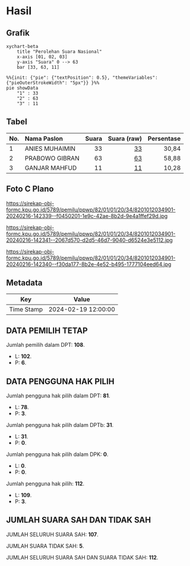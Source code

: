 # Hasil

## Grafik

```mermaid
xychart-beta
    title "Perolehan Suara Nasional"
    x-axis [01, 02, 03]
    y-axis "Suara" 0 --> 63
    bar [33, 63, 11]
```

```mermaid
%%{init: {"pie": {"textPosition": 0.5}, "themeVariables": {"pieOuterStrokeWidth": "5px"}} }%%
pie showData
    "1" : 33
    "2" : 63
    "3" : 11
```

## Tabel

| No. | Nama Paslon    | Suara | Suara (raw) | Persentase |
|:--- |:-------------- | -----:| -----------:| ----------:|
| 1   | ANIES MUHAIMIN | 33    | [33][p-1]   | 30,84      |
| 2   | PRABOWO GIBRAN | 63    | [63][p-2]   | 58,88      |
| 3   | GANJAR MAHFUD  | 11    | [11][p-3]   | 10,28      |


[p-1]: https://github.com/gigit-pemilu/pemilu-2024/blob/main/pilpres/hitung-suara/sub/82-maluku-utara/sub/01-halmahera-barat/sub/01-jailolo/sub/2034-hate-bicara/sub/901-tps/sub/paslon-1.txt
[p-2]: https://github.com/gigit-pemilu/pemilu-2024/blob/main/pilpres/hitung-suara/sub/82-maluku-utara/sub/01-halmahera-barat/sub/01-jailolo/sub/2034-hate-bicara/sub/901-tps/sub/paslon-2.txt
[p-3]: https://github.com/gigit-pemilu/pemilu-2024/blob/main/pilpres/hitung-suara/sub/82-maluku-utara/sub/01-halmahera-barat/sub/01-jailolo/sub/2034-hate-bicara/sub/901-tps/sub/paslon-3.txt

## Foto C Plano

https://sirekap-obj-formc.kpu.go.id/5789/pemilu/ppwp/82/01/01/20/34/8201012034901-20240216-142339--f0450201-1e9c-42ae-8b2d-9e4a1ffef29d.jpg

https://sirekap-obj-formc.kpu.go.id/5789/pemilu/ppwp/82/01/01/20/34/8201012034901-20240216-142341--2067d570-d2d5-46d7-9040-d6524e3e5112.jpg

https://sirekap-obj-formc.kpu.go.id/5789/pemilu/ppwp/82/01/01/20/34/8201012034901-20240216-142340--f30da177-8b2e-4e52-b495-1777104eed64.jpg


## Metadata

| Key        | Value               |
| ---------- | ------------------- |
| Time Stamp | 2024-02-19 12:00:00 |


## DATA PEMILIH TETAP

Jumlah pemilih dalam DPT: **108**.
 * L: **102**.
 * P: **6**.

## DATA PENGGUNA HAK PILIH

Jumlah pengguna hak pilih dalam DPT: **81**.
 * L: **78**.
 * P: **3**.

Jumlah pengguna hak pilih dalam DPTb: **31**.
 * L: **31**.
 * P: **0**.

Jumlah pengguna hak pilih dalam DPK: **0**.
 * L: **0**.
 * P: **0**.

Jumlah pengguna hak pilih: **112**.
 * L: **109**.
 * P: **3**.

## JUMLAH SUARA SAH DAN TIDAK SAH

JUMLAH SELURUH SUARA SAH: **107**.

JUMLAH SUARA TIDAK SAH: **5**.

JUMLAH SELURUH SUARA SAH DAN SUARA TIDAK SAH: **112**.


